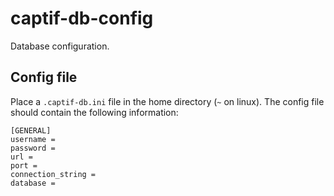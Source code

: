 # captif-db-config

Database configuration.


## Config file

Place a `.captif-db.ini` file in the home directory (`~` on linux). The config file should contain the following information:

```
[GENERAL]
username = 
password = 
url = 
port = 
connection_string = 
database = 
```
